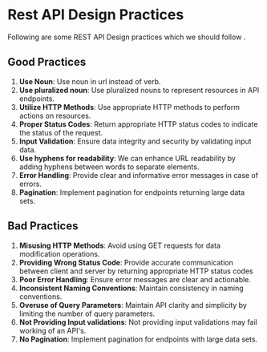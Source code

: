# Rest API Design Practices
Following are some REST API Design practices which we should follow .

## Good Practices

1. **Use Noun**: Use noun in url instead of verb.
2. **Use pluralized noun**: Use pluralized nouns to represent resources in API endpoints.
3. **Utilize HTTP Methods**: Use appropriate HTTP methods to perform actions on resources.
4. **Proper Status Codes**: Return appropriate HTTP status codes to indicate the status of the request.
5. **Input Validation**: Ensure data integrity and security by validating input data.
6. **Use hyphens for readability**: We can enhance URL readability by adding hyphens between words to separate elements.
7. **Error Handling**: Provide clear and informative error messages in case of errors.
8. **Pagination**: Implement pagination for endpoints returning large data sets.

## Bad Practices

1. **Misusing HTTP Methods**: Avoid using GET requests for data modification operations.
2. **Providing Wrong Status Code**: Provide accurate communication between client and server by returning appropriate HTTP status codes
3. **Poor Error Handling**: Ensure error messages are clear and actionable.
4. **Inconsistent Naming Conventions**: Maintain consistency in naming conventions.
5. **Overuse of Query Parameters**: Maintain API clarity and simplicity by limiting the number of query parameters.
6. **Not Providing Input validations**: Not providing input validations may fail working of an API's.
7. **No Pagination**: Implement pagination for endpoints with large data sets.
